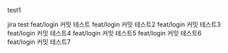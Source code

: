 test1

jira test
feat/login 커밋 테스트
feat/login 커밋 테스트2
feat/login 커밋 테스트3
feat/login 커밋 테스트4
feat/login 커밋 테스트5
feat/login 커밋 테스트6
feat/login 커밋 테스트7
